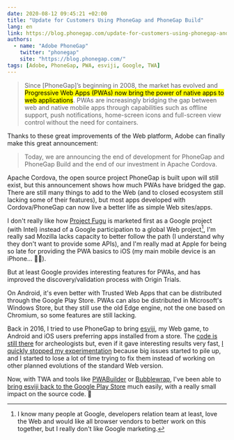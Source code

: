 ```yaml
---
date: 2020-08-12 09:45:21 +02:00
title: "Update for Customers Using PhoneGap and PhoneGap Build"
lang: en
link: https://blog.phonegap.com/update-for-customers-using-phonegap-and-phonegap-build-cc701c77502c
authors:
  - name: "Adobe PhoneGap"
    twitter: "phonegap"
    site: "https://blog.phonegap.com/"
tags: [Adobe, PhoneGap, PWA, esviji, Google, TWA]
---
```


> Since [PhoneGap]’s beginning in 2008, the market has evolved and <mark>Progressive Web Apps (PWAs) now bring the power of native apps to web applications</mark>. PWAs are increasingly bridging the gap between web and native mobile apps through capabilities such as offline support, push notifications, home-screen icons and full-screen view control without the need for containers.

Thanks to these great improvements of the Web platform, Adobe can finally make this great announcement:

> Today, we are announcing the end of development for PhoneGap and PhoneGap Build and the end of our investment in Apache Cordova.

Apache Cordova, the open source project PhoneGap is built upon will still exist, but this announcement shows how much PWAs have bridged the gap. There are still many things to add to the Web (and to closed ecosystem still lacking some of their features), but most apps developed with Cordova/PhoneGap can now live a better life as simple Web sites/apps.

I don't really like how [Project Fugu](https://web.dev/fugu-status/) is marketed first as a Google project (with Intel) instead of a Google participation to a global Web project[^google-devrel], I'm really sad Mozilla lacks capacity to better follow the path (I understand why they don't want to provide some APIs), and I'm really mad at Apple for being so late for providing the PWA basics to iOS (my main mobile device is an iPhone… 🤷‍♂️).

[^google-devrel]: I know many people at Google, developers relation team at least, love the Web and would like all browser vendors to better work on this together, but I really don't like Google marketing.

But at least Google provides interesting features for PWAs, and has improved the discovery/validation process with Origin Trials.

On Android, it's even better with Trusted Web Apps that can be distributed through the Google Play Store. PWAs can also be distributed in Microsoft's Windows Store, but they still use the old Edge engine, not the one based on Chromium, so some features are still lacking.

Back in 2016, I tried to use PhoneGap to bring [esviji](https://play.esviji.com/), my Web game, to Android and iOS users preferring apps installed from a store. The [code is still there](https://github.com/esviji/esviji-phonegap) for archeologists but, even if it gave interesting results very fast, [I quickly stopped my experimentation](https://esviji.com/2016/02/android-and-ios-apps-development-stopped.html) because big issues started to pile up, and I started to lose a lot of time trying to fix them instead of working on other planned evolutions of the standard Web version.

Now, with TWA and tools like [PWABuilder](https://www.pwabuilder.com/) or [Bubblewrap](https://github.com/GoogleChromeLabs/bubblewrap), I've been able to [bring esviji back to the Google Play Store](https://play.google.com/store/apps/details?id=com.esviji.twa) much easily, with a really small impact on the source code. 🎉